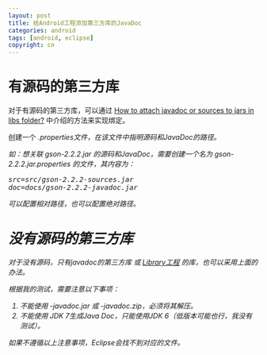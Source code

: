 ```yaml
---
layout: post
title: 给Android工程添加第三方库的JavaDoc
categories: android
tags: [android, eclipse]
copyright: cn
---
```


# 有源码的第三方库

对于有源码的第三方库，可以通过 [How to attach javadoc or sources to jars in libs folder?](http://stackoverflow.com/questions/9873152/how-to-attach-javadoc-or-sources-to-jars-in-libs-folder#11579339)
中介绍的方法来实现绑定。

创建一个 <i>.properties<i>文件，在该文件中指明源码和JavaDoc的路径。

如：想关联 gson-2.2.2.jar 的源码和JavaDoc，需要创建一个名为 gson-2.2.2.jar.properties 的文件，其内容为：
<pre>
src=src/gson-2.2.2-sources.jar
doc=docs/gson-2.2.2-javadoc.jar
</pre>

可以配置相对路径，也可以配置绝对路径。

# 没有源码的第三方库 

对于没有源码，只有javadoc的第三方库 或 [Library工程](/2013/04/17/android-library-project.html) 的库，也可以采用上面的办法。

根据我的测试，需要注意以下事项：

1. 不能使用 -javadoc.jar 或 -javadoc.zip，必须将其解压。
2. 不能使用 JDK 7生成Java Doc，只能使用JDK 6（低版本可能也行，我没有测试）。

如果不遵循以上注意事项，Eclipse会找不到对应的文件。

